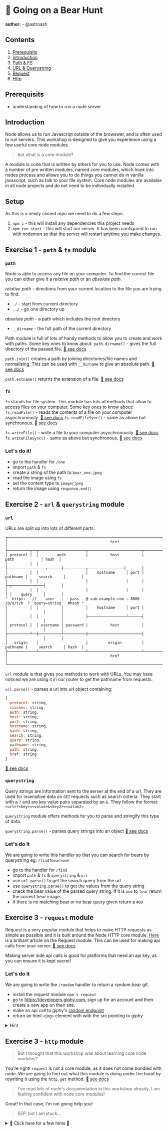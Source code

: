 # 🐻 Going on a Bear Hunt

**author:** - @astroash

## Contents 
1. [Prerequisits](#prerequisits)
2. [Introduction](#Introduction)
3. [Path & FS](#Exercise-1---path-amp-fs-module)
4. [URL & Querystring](#Exercise-2---url-amp-querystring-module)
5. [Request](#Exercise-3---request-module)
5. [Http](#Exercise-3---http-module)

## Prerequisits
- understanding of how to run a node server

## Introduction

Node allows us to run Javascript outside of the browswer, and is often used to run servers. This workshop is designed to give you experience using a few useful core node modules.

> but what is a core module?

A module is code that is written by others for you to use. Node comes with a number of pre written modules, named core modules, which hook into nodes process and allows you to do things you cannot do in vanilla javascript, such as talk to your file system. Core node modules are available in all node projects and do not need to be individually installed. 

## Setup

As this is a newly cloned repo we need to do a few steps:
1. `npm i` - this will install any dependencies this project needs
2. `npm run start` - this will start our server. It has been configured to run with nodemon so that the server will restart anytime you make changes.

## Exercise 1 - `path` & `fs` module 
### `path`
Node is able to access any file on your computer. To find the correct file you can either give it a _relative path_ or an _absolute path_. 

_relative path_ - directions from your current location to the file you are trying to find.
- `./` - start from current directory
- `../` - go one directory up

_absolute path_ - a path which includes the root directory
- `__dirname` - the full path of the current directory 

Path module is full of lots of handy methods to allow you to create and work with paths. Some key ones to know about:
`path.dirname()` - gives the full directory of the passed file.
[📝 see docs](https://nodejs.org/docs/latest/api/path.html#path_path_dirname_path)

`path.join()` creates a path by joining directories/file names and normalising. This can be used with `__dirname` to give an absolute path.
[📝 see docs](https://nodejs.org/docs/latest/api/path.html#path_path_join_paths)

`path.extname()` returns the extension of a file.
[📝 see docs](https://nodejs.org/docs/latest/api/path.html#path_path_extname_path)

### `fs`
`fs` stands for file system. This module has lots of methods that allow to access files on your computer.  Some key ones to know about:
`fs.readFile()` - reads the contents of a file on your computer asynchronously.
[📝 see docs](https://nodejs.org/api/fs.html#fs_fs_readfile_path_options_callback)
`fs.readFileSync()` - same as above but synchronous.
[📝 see docs](https://nodejs.org/api/fs.html#fs_fs_readfilesync_path_options)

`fs.writeFile()` - write a file to your computer asynchronously.
[📝 see docs](https://nodejs.org/api/fs.html#fs_fs_writefile_file_data_options_callback)
`fs.writeFileSync()` - same as above but synchronous.
[📝 see docs](https://nodejs.org/api/fs.html#fs_fs_writefilesync_file_data_options)

###  Let's do it!

- go to the handler for `/one`
- import `path` & `fs`
- create a string of the path to `bear_one.jpeg`
- read the image using `fs`
- set the content type to `image/jpeg`
- return the image using `response.end()`

## Exercise 2 - `url` & `querystring` module
### `url`
URLs are split up into lots of different parts:
```
┌────────────────────────────────────────────────────────────────────────────────────────────────┐
│                                              href                                              │
├──────────┬──┬─────────────────────┬────────────────────────┬───────────────────────────┬───────┤
│ protocol │  │        auth         │          host          │           path            │ hash  │
│          │  │                     ├─────────────────┬──────┼──────────┬────────────────┤       │
│          │  │                     │    hostname     │ port │ pathname │     search     │       │
│          │  │                     │                 │      │          ├─┬──────────────┤       │
│          │  │                     │                 │      │          │ │    query     │       │
"  https:   //    user   :   pass   @ sub.example.com : 8080   /p/a/t/h  ?  query=string   #hash "
│          │  │          │          │    hostname     │ port │          │                │       │
│          │  │          │          ├─────────────────┴──────┤          │                │       │
│ protocol │  │ username │ password │          host          │          │                │       │
├──────────┴──┼──────────┴──────────┼────────────────────────┤          │                │       │
│   origin    │                     │         origin         │ pathname │     search     │ hash  │
├─────────────┴─────────────────────┴────────────────────────┴──────────┴────────────────┴───────┤
│                                              href                                              │
└────────────────────────────────────────────────────────────────────────────────────────────────┘
```
`url` module is that gives you methods to work with URLs. You may have noticed we are using it in our router to get the pathname from requests.

`url.parse()` - parses a url into url object containing:
```js
{
  protocol: string,
  slashes: string,
  auth: string,
  host: string,
  port: string,
  hostname: string,
  hash: string,
  search: string,
  query: string,
  pathname: string,
  path: string,
  href: string 
}
```
[📝 see docs](https://nodejs.org/api/url.html#url_url_parse_urlstring_parsequerystring_slashesdenotehost)
### `querystring`
Query strings are information sent to the server at the end of a url. They are used for insensitive data on `GET` requests such as search criteria. They start with a `?` and are key value pairs separated by an `&`. They follow the format:
`<url>?<key>=<value>&<key2>=<value2>`

`querystring` module offers methods for you to parse and stringify this type of data.

`querystring.parse()` - parses query strings into an object
[📝 see docs](https://nodejs.org/api/querystring.html#querystring_querystring_parse_str_sep_eq_options)

### Let's do it
We are going to write this handler so that you can search for bears by querystring 
eg: `/find?bear=one`

- go to the handler for `/find`
- import `path` & `fs` & `querystring` & `url`
- use `url.parse()` to get the search query from the url
- use `querystring.parse()` to get the values from the query string
- check the bear value of the parsed query string. If it is `one` to `four` return the correct bear image.
- if there is no matching bear or no bear query given return a `400`

## Exercise 3 - `request` module
Request is a very popular module that helps to make HTTP requests as simple as possible and it is built around the Node HTTP core module. [Here](http://stackabuse.com/the-node-js-request-module/) is a brilliant article on the Request module. This can be used for making api calls from your server.
[📝 see docs](https://github.com/request/request)

Making server side api calls is good for platforms that need an api key, as you can ensure it is kept secret!

### Let's do it
We are going to write the `/random` handler to return a random bear gif. 

- install the request module `npm i request`
- go to https://developers.giphy.com, sign up for an account and then create a new app on their site. 
- make an api call to giphy's [random endpoint](https://developers.giphy.com/docs/#path--gifs-random)
- return an html `<img>` element with with the src pointing to giphy
<details>
  <summary>
  Hint
  </summary>
You can create the string html element by using <a href="https://developer.mozilla.org/en-US/docs/Web/JavaScript/Reference/Template_literals">template literals</a> or adding the string together
</details>

## Exercise 3 - `http` module
> But I thought that this workshop was about learning core node modules?

You're right! `request` is not a core module, as it does not come bundled with node. We are going to find out what this module is doing under the hood by rewriting it using the `http.get` method. 
[📝 see docs](https://nodejs.org/api/http.html#http_http_get_options_callback)

> I've read lots of node's documentation in this workshop already, I am feeling confident with node core modules!

Great! In that case, I'm not going help you!

> EEP, but I am stuck...
<details>
  <summary>
  🌟 Click here for a few hints 🌟
  </summary>

  - read the docs
  - google for help
  - don't look at the solutions branch 🤷🏽‍
</details>